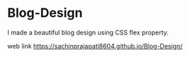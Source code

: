 # Blog-Design
I made a beautiful blog design using CSS flex property.

web link  https://sachinprajapati8604.github.io/Blog-Design/
